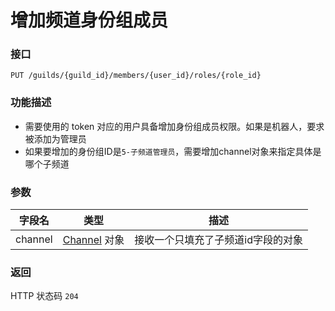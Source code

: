 # 增加频道身份组成员

### 接口
`PUT /guilds/{guild_id}/members/{user_id}/roles/{role_id}`

### 功能描述
- 需要使用的 token 对应的用户具备增加身份组成员权限。如果是机器人，要求被添加为管理员
- 如果要增加的身份组ID是`5-子频道管理员`，需要增加channel对象来指定具体是哪个子频道

### 参数
| 字段名 | 类型 | 描述 |
| --- | --- | --- |
| channel | [Channel](../channel/model.md#Channel) 对象 | 接收一个只填充了子频道id字段的对象 |

### 返回
HTTP 状态码 `204`